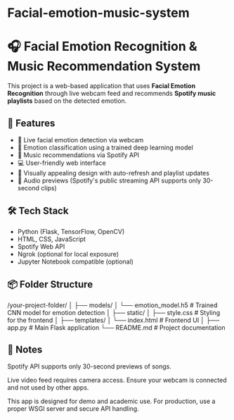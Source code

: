 # Facial-emotion-music-system
# 🎧 Facial Emotion Recognition & Music Recommendation System

This project is a web-based application that uses **Facial Emotion Recognition** through live webcam feed and recommends **Spotify music playlists** based on the detected emotion.

## 🚀 Features

- 🎥 Live facial emotion detection via webcam
- 🎯 Emotion classification using a trained deep learning model
- 🎵 Music recommendations via Spotify API
- 💻 User-friendly web interface
- 🎨 Visually appealing design with auto-refresh and playlist updates
- 🎼 Audio previews (Spotify's public streaming API supports only 30-second clips)

## 🛠️ Tech Stack

- Python (Flask, TensorFlow, OpenCV)
- HTML, CSS, JavaScript
- Spotify Web API
- Ngrok (optional for local exposure)
- Jupyter Notebook compatible (optional)

## 📦 Folder Structure

/your-project-folder/
│
├── models/
│ └── emotion_model.h5 # Trained CNN model for emotion detection
│
├── static/
│ ├── style.css # Styling for the frontend
│
├── templates/
│ └── index.html # Frontend UI
│
├── app.py # Main Flask application
└── README.md # Project documentation

## 📌 Notes
Spotify API supports only 30-second previews of songs.

Live video feed requires camera access. Ensure your webcam is connected and not used by other apps.

This app is designed for demo and academic use. For production, use a proper WSGI server and secure API handling.

